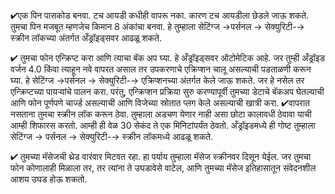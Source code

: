 
✔एक पिन पासकोड बनवा. टच आयडी कधीही वापरू नका. कारण टच आयडीला छेडले जाऊ शकते. तुमचा पिन मजबूत म्हणजेच किमान 8 अंकांचा बनवा. हे तुम्हाला सेटिंग्ज →पर्सनल → सेक्युरिटी-→ स्क्रीन लॉकच्या अंतर्गत अँड्रॉइड्सवर आढळू शकते.  

✔ तुमचा फोन एन्क्रिप्ट करा आणि त्याचा बॅक अप घ्या. हे अँड्रॉइड्सवर ऑटोमेटिक आहे. जर तुम्ही अँड्रॉइड वर्जन 4.0 किंवा त्याहून नवे वापरत असाल तर उपकरणाचे एक्रिप्शन चालू असल्याची पडताळणी करून घ्या. हे  सेटिंग्ज →पर्सनल → सेक्युरिटी-→ एक्रिप्शनच्या अंतर्गत केले जाऊ शकते. जर हे नसेल तर एन्क्रिप्टच्या पायऱ्यांचे पालन करा. परंतु, एन्क्रिप्शन प्रक्रिया सुरु करण्यापूर्वी तुमच्या डेटाचे बॅकअप घेतल्याची आणि फोन पूर्णपणे चार्ज्ड असल्याची आणि विजेच्या स्रोतात प्लग केले असल्याची खात्री करा.    ✔वापरात नसताना तुमचा स्क्रीन लॉक करून ठेवा. तुम्हाला अडचण येणार नाही असा छोटा कालावधी ठेवावा याची आम्ही शिफारस करतो. आम्ही ही वेळ 30 सेकंद ते एक मिनिटांपर्यंत ठेवतो. अँड्रॉइडमध्ये ही गोष्ट तुम्हाला सेटिंग्ज → पर्सनल → सेक्युरिटी-→ स्क्रीन लॉकमध्ये आढळू शकते. 

✔ तुमच्या मॅसेजची थ्रेड वारंवार मिटवत रहा. हा पर्याय तुम्हाला मॅसेज स्क्रीनवर दिसून येईल. जर तुमचा फोन कोणालाही मिळाला तर, तर त्यांना ते उघडावेसे वाटेल, आणि तुमच्या मॅसेज इतिहासातून संवेदनशील आशय उघड होऊ शकतो.